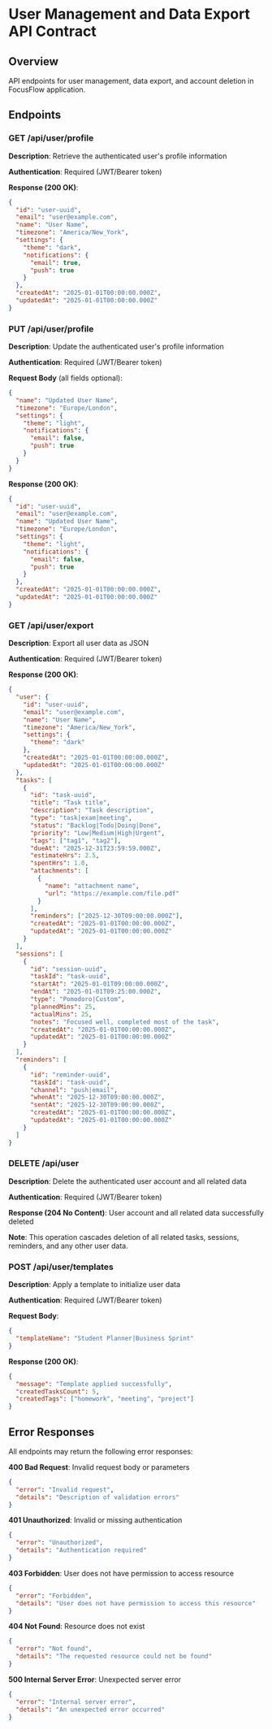 # User Management and Data Export API Contract

## Overview
API endpoints for user management, data export, and account deletion in FocusFlow application.

## Endpoints

### GET /api/user/profile
**Description**: Retrieve the authenticated user's profile information

**Authentication**: Required (JWT/Bearer token)

**Response (200 OK)**:
```json
{
  "id": "user-uuid",
  "email": "user@example.com",
  "name": "User Name",
  "timezone": "America/New_York",
  "settings": {
    "theme": "dark",
    "notifications": {
      "email": true,
      "push": true
    }
  },
  "createdAt": "2025-01-01T00:00:00.000Z",
  "updatedAt": "2025-01-01T00:00:00.000Z"
}
```

### PUT /api/user/profile
**Description**: Update the authenticated user's profile information

**Authentication**: Required (JWT/Bearer token)

**Request Body** (all fields optional):
```json
{
  "name": "Updated User Name",
  "timezone": "Europe/London",
  "settings": {
    "theme": "light",
    "notifications": {
      "email": false,
      "push": true
    }
  }
}
```

**Response (200 OK)**:
```json
{
  "id": "user-uuid",
  "email": "user@example.com",
  "name": "Updated User Name",
  "timezone": "Europe/London",
  "settings": {
    "theme": "light",
    "notifications": {
      "email": false,
      "push": true
    }
  },
  "createdAt": "2025-01-01T00:00:00.000Z",
  "updatedAt": "2025-01-01T00:00:00.000Z"
}
```

### GET /api/user/export
**Description**: Export all user data as JSON

**Authentication**: Required (JWT/Bearer token)

**Response (200 OK)**:
```json
{
  "user": {
    "id": "user-uuid",
    "email": "user@example.com",
    "name": "User Name",
    "timezone": "America/New_York",
    "settings": {
      "theme": "dark"
    },
    "createdAt": "2025-01-01T00:00:00.000Z",
    "updatedAt": "2025-01-01T00:00:00.000Z"
  },
  "tasks": [
    {
      "id": "task-uuid",
      "title": "Task title",
      "description": "Task description",
      "type": "task|exam|meeting",
      "status": "Backlog|Todo|Doing|Done",
      "priority": "Low|Medium|High|Urgent",
      "tags": ["tag1", "tag2"],
      "dueAt": "2025-12-31T23:59:59.000Z",
      "estimateHrs": 2.5,
      "spentHrs": 1.0,
      "attachments": [
        {
          "name": "attachment name",
          "url": "https://example.com/file.pdf"
        }
      ],
      "reminders": ["2025-12-30T09:00:00.000Z"],
      "createdAt": "2025-01-01T00:00:00.000Z",
      "updatedAt": "2025-01-01T00:00:00.000Z"
    }
  ],
  "sessions": [
    {
      "id": "session-uuid",
      "taskId": "task-uuid",
      "startAt": "2025-01-01T09:00:00.000Z",
      "endAt": "2025-01-01T09:25:00.000Z",
      "type": "Pomodoro|Custom",
      "plannedMins": 25,
      "actualMins": 25,
      "notes": "Focused well, completed most of the task",
      "createdAt": "2025-01-01T00:00:00.000Z",
      "updatedAt": "2025-01-01T00:00:00.000Z"
    }
  ],
  "reminders": [
    {
      "id": "reminder-uuid",
      "taskId": "task-uuid",
      "channel": "push|email",
      "whenAt": "2025-12-30T09:00:00.000Z",
      "sentAt": "2025-12-30T09:00:00.000Z",
      "createdAt": "2025-01-01T00:00:00.000Z",
      "updatedAt": "2025-01-01T00:00:00.000Z"
    }
  ]
}
```

### DELETE /api/user
**Description**: Delete the authenticated user account and all related data

**Authentication**: Required (JWT/Bearer token)

**Response (204 No Content)**: User account and all related data successfully deleted

**Note**: This operation cascades deletion of all related tasks, sessions, reminders, and any other user data.

### POST /api/user/templates
**Description**: Apply a template to initialize user data

**Authentication**: Required (JWT/Bearer token)

**Request Body**:
```json
{
  "templateName": "Student Planner|Business Sprint"
}
```

**Response (200 OK)**:
```json
{
  "message": "Template applied successfully",
  "createdTasksCount": 5,
  "createdTags": ["homework", "meeting", "project"]
}
```

## Error Responses
All endpoints may return the following error responses:

**400 Bad Request**: Invalid request body or parameters
```json
{
  "error": "Invalid request",
  "details": "Description of validation errors"
}
```

**401 Unauthorized**: Invalid or missing authentication
```json
{
  "error": "Unauthorized",
  "details": "Authentication required"
}
```

**403 Forbidden**: User does not have permission to access resource
```json
{
  "error": "Forbidden",
  "details": "User does not have permission to access this resource"
}
```

**404 Not Found**: Resource does not exist
```json
{
  "error": "Not found",
  "details": "The requested resource could not be found"
}
```

**500 Internal Server Error**: Unexpected server error
```json
{
  "error": "Internal server error",
  "details": "An unexpected error occurred"
}
```